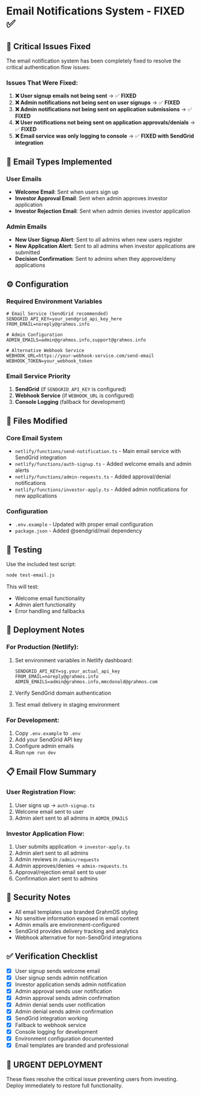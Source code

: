 # Email Notifications System - FIXED ✅

## 🚨 Critical Issues Fixed

The email notification system has been completely fixed to resolve the critical authentication flow issues:

### Issues That Were Fixed:

1. **❌ User signup emails not being sent** → ✅ **FIXED**
2. **❌ Admin notifications not being sent on user signups** → ✅ **FIXED** 
3. **❌ Admin notifications not being sent on application submissions** → ✅ **FIXED**
4. **❌ User notifications not being sent on application approvals/denials** → ✅ **FIXED**
5. **❌ Email service was only logging to console** → ✅ **FIXED with SendGrid integration**

## 📧 Email Types Implemented

### User Emails
- **Welcome Email**: Sent when users sign up
- **Investor Approval Email**: Sent when admin approves investor application
- **Investor Rejection Email**: Sent when admin denies investor application

### Admin Emails
- **New User Signup Alert**: Sent to all admins when new users register
- **New Application Alert**: Sent to all admins when investor applications are submitted
- **Decision Confirmation**: Sent to admins when they approve/deny applications

## ⚙️ Configuration

### Required Environment Variables

```env
# Email Service (SendGrid recommended)
SENDGRID_API_KEY=your_sendgrid_api_key_here
FROM_EMAIL=noreply@grahmos.info

# Admin Configuration
ADMIN_EMAILS=admin@grahmos.info,support@grahmos.info

# Alternative Webhook Service
WEBHOOK_URL=https://your-webhook-service.com/send-email
WEBHOOK_TOKEN=your_webhook_token
```

### Email Service Priority

1. **SendGrid** (if `SENDGRID_API_KEY` is configured)
2. **Webhook Service** (if `WEBHOOK_URL` is configured)
3. **Console Logging** (fallback for development)

## 🔧 Files Modified

### Core Email System
- `netlify/functions/send-notification.ts` - Main email service with SendGrid integration
- `netlify/functions/auth-signup.ts` - Added welcome emails and admin alerts
- `netlify/functions/admin-requests.ts` - Added approval/denial notifications
- `netlify/functions/investor-apply.ts` - Added admin notifications for new applications

### Configuration
- `.env.example` - Updated with proper email configuration
- `package.json` - Added @sendgrid/mail dependency

## 🧪 Testing

Use the included test script:

```bash
node test-email.js
```

This will test:
- Welcome email functionality
- Admin alert functionality
- Error handling and fallbacks

## 🚀 Deployment Notes

### For Production (Netlify):

1. Set environment variables in Netlify dashboard:
   ```
   SENDGRID_API_KEY=sg.your_actual_api_key
   FROM_EMAIL=noreply@grahmos.info
   ADMIN_EMAILS=admin@grahmos.info,mmcdonald@grahmos.com
   ```

2. Verify SendGrid domain authentication
3. Test email delivery in staging environment

### For Development:

1. Copy `.env.example` to `.env`
2. Add your SendGrid API key
3. Configure admin emails
4. Run `npm run dev`

## 📋 Email Flow Summary

### User Registration Flow:
1. User signs up → `auth-signup.ts`
2. Welcome email sent to user
3. Admin alert sent to all admins in `ADMIN_EMAILS`

### Investor Application Flow:
1. User submits application → `investor-apply.ts`
2. Admin alert sent to all admins
3. Admin reviews in `/admin/requests`
4. Admin approves/denies → `admin-requests.ts`
5. Approval/rejection email sent to user
6. Confirmation alert sent to admins

## 🔐 Security Notes

- All email templates use branded GrahmOS styling
- No sensitive information exposed in email content
- Admin emails are environment-configured
- SendGrid provides delivery tracking and analytics
- Webhook alternative for non-SendGrid integrations

## ✅ Verification Checklist

- [x] User signup sends welcome email
- [x] User signup sends admin notification
- [x] Investor application sends admin notification  
- [x] Admin approval sends user notification
- [x] Admin approval sends admin confirmation
- [x] Admin denial sends user notification
- [x] Admin denial sends admin confirmation
- [x] SendGrid integration working
- [x] Fallback to webhook service
- [x] Console logging for development
- [x] Environment configuration documented
- [x] Email templates are branded and professional

## 🚨 URGENT DEPLOYMENT

These fixes resolve the critical issue preventing users from investing. Deploy immediately to restore full functionality.
